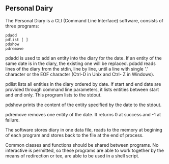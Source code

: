## Personal Dairy
The Personal Diary is a CLI (Command Line Interface) software, consists of three programs:

	pdadd 
	pdlist [ ]
	pdshow 
	pdremove 

pdadd is used to add an entity into the diary for the date. If an entity of the same date is in the diary, the existing one will be replaced. pdadd reads lines of the diary from the stdin, line by line, until a line with single '.' character or the EOF character (Ctrl-D in Unix and Ctrl- Z in Windows).

pdlist lists all entities in the diary ordered by date. If start and end date are provided through command line parameters, it lists entities between start and end only. This program lists to the stdout.

pdshow prints the content of the entity specified by the date to the stdout. 

pdremove removes one entity of the date. It returns 0 at success and -1 at failure.

The software stores diary in one data file, reads to the memory at begining of each program and stores back to the file at the end of process.

Common classes and functions should be shared between programs. No interactive is permitted, so these programs are able to work together by the means of redirection or tee, are able to be used in a shell script.